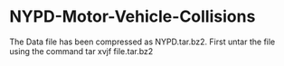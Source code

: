 # NYPD-Motor-Vehicle-Collisions

The Data file has been compressed as NYPD.tar.bz2. 
First untar the file using the command 
tar xvjf file.tar.bz2
